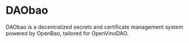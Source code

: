 # DAObao
DAObao is a decentralized secrets and certificate management system powered by OpenBao, tailored for OpenVinoDAO.
